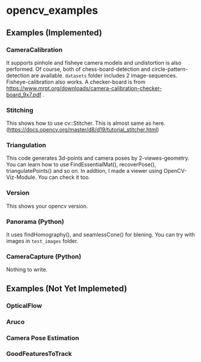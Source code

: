 # opencv_examples

## Examples (Implemented)

### CameraCalibration
It supports pinhole and fisheye camera models and undistortion is also performed. Of course, both of chess-board-detection and circle-pattern-detection are available.   ```datasets``` folder includes 2 image-sequences.  Fisheye-calibration also works.
A checker-board is from https://www.mrpt.org/downloads/camera-calibration-checker-board_9x7.pdf .

### Stitching
This shows how to use cv::Stitcher. This is almost same as here.(https://docs.opencv.org/master/d8/d19/tutorial_stitcher.html)

### Triangulation

This code generates 3d-points and camera poses by 2-viewes-geometry. You can learn how to use FindEssentialMat(), recoverPose(), triangulatePoints() and so on. In addtion, I made a viewer using OpenCV-Viz-Module. You can check it too.

### Version
This shows your opencv version.

### Panorama (Python)
It uses findHomography(), and seamlessCone() for blening. You can try with images in ```test_images``` folder.

### CameraCapture (Python)
Nothing to write.

## Examples (Not Yet Implemeted)

### OpticalFlow

### Aruco

### Camera Pose Estimation


### GoodFeaturesToTrack
